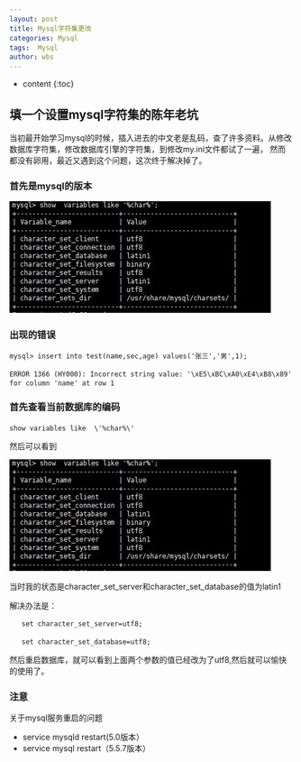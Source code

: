 ```yaml
---
layout: post
title: Mysql字符集更改
categories: Mysql 
tags:  Mysql
author: wbs
---
```


* content
{:toc}

## 填一个设置mysql字符集的陈年老坑

  当初最开始学习mysql的时候，插入进去的中文老是乱码，查了许多资料。从修改数据库字符集，修改数据库引擎的字符集，到修改my.ini文件都试了一遍，
然而都没有卵用，最近又遇到这个问题，这次终于解决掉了。

### 首先是mysql的版本

![image](../images/mysql-character-set/数据库字符状态.JPG)

### 出现的错误

```
mysql> insert into test(name,sec,age) values('张三','男',1);
  
ERROR 1366 (HY000): Incorrect string value: '\xE5\xBC\xA0\xE4\xB8\x89' for column 'name' at row 1  
```

### 首先查看当前数据库的编码

`show variables like  \'%char%\'`

然后可以看到

![image](https://github.com/interestSoul-wbs/interestSoul-wbs.github.io/blob/master/images/mysql-character-set/%E6%95%B0%E6%8D%AE%E5%BA%93%E5%AD%97%E7%AC%A6%E7%8A%B6%E6%80%81.JPG)

当时我的状态是character_set_server和character_set_database的值为latin1

解决办法是：

```
   set character_set_server=utf8;
   
   set character_set_database=utf8;
```

然后重启数据库，就可以看到上面两个参数的值已经改为了utf8,然后就可以愉快的使用了。

### 注意
关于mysql服务重启的问题
* service mysqld  restart(5.0版本）
* service mysql restart（5.5.7版本）


